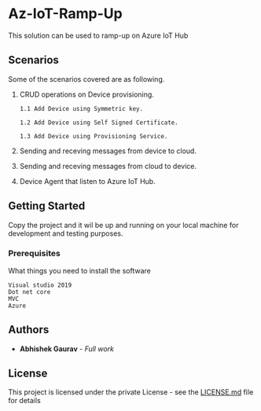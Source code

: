 # Az-IoT-Ramp-Up

This solution can be used to ramp-up on Azure IoT Hub

## Scenarios
Some of the scenarios covered are as following.

1. CRUD operations on Device provisioning.

       1.1 Add Device using Symmetric key. 

       1.2 Add Device using Self Signed Certificate. 
       
       1.3 Add Device using Provisioning Service.

2. Sending and receving messages from device to cloud.

3. Sending and receving messages from cloud to device.

4. Device Agent that listen to Azure IoT Hub.

## Getting Started

Copy the project and it wil be up and running on your local machine for development and testing purposes.

### Prerequisites

What things you need to install the software

```
Visual studio 2019
Dot net core
MVC
Azure
```

## Authors

* **Abhishek Gaurav** - *Full work*


## License

This project is licensed under the private License - see the [LICENSE.md](LICENSE.md) file for details
